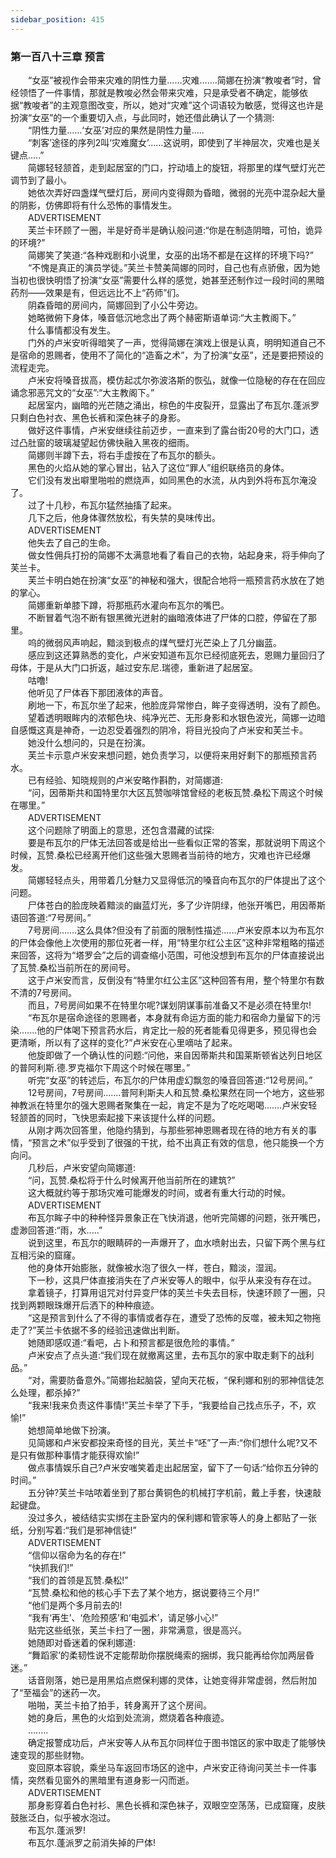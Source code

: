 ```yaml
---
sidebar_position: 415
---
```

### 第一百八十三章 预言  


　　“女巫”被视作会带来灾难的阴性力量……灾难…….简娜在扮演“教唆者”时，曾经领悟了一件事情，那就是教唆必然会带来灾难，只是承受者不确定，能够依据“教唆者”的主观意图改变，所以，她对“灾难”这个词语较为敏感，觉得这也许是扮演“女巫”的一个重要切入点，与此同时，她还借此确认了一个猜测:  
　　“阴性力量……‘女巫’对应的果然是阴性力量.....  
　　“刺客’途径的序列2叫‘灾难魔女’……这说明，即使到了半神层次，灾难也是关键点.....”  
　　简娜轻轻颔首，走到起居室的门口，拧动墙上的旋钮，将那里的煤气壁灯光芒调节到了最小。  
　　她依次弄好四盏煤气壁灯后，房间内变得颇为昏暗，微弱的光亮中混杂起大量的阴影，仿佛即将有什么恐怖的事情发生。  
　　ADVERTISEMENT  
　　芙兰卡环顾了一圈，半是好奇半是确认般问道:“你是在制造阴暗，可怕，诡异的环境?”  
　　简娜笑了笑道:“各种戏剧和小说里，女巫的出场不都是在这样的环境下吗?”  
　　“不愧是真正的演员学徒。”芙兰卡赞美简娜的同时，自己也有点骄傲，因为她当初也很快明悟了扮演“女巫”需要什么样的感觉，她甚至还制作过一段时间的黑暗药剂——效果是有，但远远比不上“药师”们。  
　　阴森昏暗的房间内，简娜回到了小公牛旁边。  
　　她略微俯下身体，嗓音低沉地念出了两个赫密斯语单词:“大主教阁下。”  
　　什么事情都没有发生。  
　　门外的卢米安听得暗笑了一声，觉得简娜在演戏上很是认真，明明知道自己不是宿命的恩赐者，使用不了简化的“造畜之术”，为了扮演“女巫”，还是要把预设的流程走完。  
　　卢米安将嗓音拔高，模仿起忒尔弥波洛斯的恢弘，就像一位隐秘的存在在回应诵念邪恶咒文的“女巫”:“大主教阁下。”  
　　起居室内，幽暗的光芒随之涌出，棕色的牛皮裂开，显露出了布瓦尔.蓬派罗只剩白色衬衣、黑色长裤和深色袜子的身影。  
　　做好这件事情，卢米安继续往前迈步，一直来到了露台街20号的大门口，透过凸肚窗的玻璃凝望起仿佛快融入黑夜的细雨。  
　　简娜则半蹲下去，将右手虚按在了布瓦尔的额头。  
　　黑色的火焰从她的掌心冒出，钻入了这位“罪人”组织联络员的身体。  
　　它们没有发出噼里啪啦的燃烧声，如同黑色的水流，从内到外将布瓦尔淹没了。  
　　过了十几秒，布瓦尔猛然抽搐了起来。  
　　几下之后，他身体骤然放松，有失禁的臭味传出。  
　　ADVERTISEMENT  
　　他失去了自己的生命。  
　　做女性佣兵打扮的简娜不太满意地看了看自己的衣物，站起身来，将手伸向了芙兰卡。  
　　芙兰卡明白她在扮演“女巫”的神秘和强大，很配合地将一瓶预言药水放在了她的掌心。  
　　简娜重新单膝下蹲，将那瓶药水灌向布瓦尔的嘴巴。  
　　不断冒着气泡不断有银黑微光迸射的幽暗液体进了尸体的口腔，停留在了那里。  
　　呜的微弱风声响起，黯淡到极点的煤气壁灯光芒染上了几分幽蓝。  
　　感应到这还算熟悉的变化，卢米安知道布瓦尔已经彻底死去，恩赐力量回归了母体，于是从大门口折返，越过安东尼.瑞德，重新进了起居室。  
　　咕噜!  
　　他听见了尸体吞下那团液体的声音。  
　　刷地一下，布瓦尔坐了起来，他脸庞异常惨白，眸子变得透明，没有了颜色。  
　　望着透明眼眸内的浓郁色块、纯净光芒、无形身影和水银色波光，简娜一边暗自感慨这真是神奇，一边忍受着强烈的阴冷，将目光投向了卢米安和芙兰卡。  
　　她没什么想问的，只是在扮演。  
　　芙兰卡示意卢米安来想问题，她负责学习，以便将来用好剩下的那瓶预言药水。  
　　已有经验、知晓规则的卢米安略作斟酌，对简娜道:  
　　“问，因蒂斯共和国特里尔大区瓦赞咖啡馆曾经的老板瓦赞.桑松下周这个时候在哪里。”  
　　ADVERTISEMENT  
　　这个问题除了明面上的意思，还包含潜藏的试探:  
　　要是布瓦尔的尸体无法回答或是给出一些看似正常的答案，那就说明下周这个时候，瓦赞.桑松已经离开他们这些强大恩赐者当前待的地方，灾难也许已经爆发。  
　　简娜轻轻点头，用带着几分魅力又显得低沉的嗓音向布瓦尔的尸体提出了这个问题。  
　　尸体苍白的脸庞映着黯淡的幽蓝灯光，多了少许阴绿，他张开嘴巴，用因蒂斯语回答道:“7号房间。”  
　　7号房间…….这么具体?但没有了前面的限制性描述.…..卢米安原本以为布瓦尔的尸体会像他上次使用的那位死者一样，用“特里尔红公主区”这种非常粗略的描述来回答，这将为“塔罗会”之后的调查缩小范围，可他没想到布瓦尔的尸体直接说出了瓦赞.桑松当前所在的房间号。  
　　这于卢米安而言，反倒没有“特里尔红公主区”这种回答有用，整个特里尔有数不清的7号房间。  
　　而且，7号房间如果不在特里尔呢?谋划阴谋事前准备又不是必须在特里尔!  
　　“布瓦尔是宿命途径的恩赐者，本身就有命运方面的能力和宿命力量留下的污染.……他的尸体喝下预言药水后，肯定比一般的死者能看见得更多，预见得也会更清晰，所以有了这样的变化?”卢米安在心里嘀咕了起来。  
　　他旋即做了一个确认性的问题:“问他，来自因蒂斯共和国莱斯顿省达列日地区的普阿利斯.德.罗克福尔下周这个时候在哪里。”  
　　听完“女巫”的转述后，布瓦尔的尸体用虚幻飘忽的嗓音回答道:“12号房间。”  
　　12号房间，7号房间…….普阿利斯夫人和瓦赞.桑松果然在同一个地方，这些邪神教派在特里尔的强大恩赐者聚集在一起，肯定不是为了吃吃喝喝…….卢米安轻轻颔首的同时，飞快思索起接下来该提什么样的问题。  
　　从刚才两次回答里，他隐约猜到，与那些邪神恩赐者现在待的地方有关的事情，“预言之术”似乎受到了很强的干扰，给不出真正有效的信息，他只能换一个方向问。  
　　几秒后，卢米安望向简娜道:  
　　“问，瓦赞.桑松将于什么时候离开他当前所在的建筑?”  
　　这大概就约等于那场灾难可能爆发的时间，或者有重大行动的时候。  
　　ADVERTISEMENT  
　　布瓦尔眸子中的种种怪异景象正在飞快消退，他听完简娜的问题，张开嘴巴，虚渺回答道:“雨，水.....”  
　　说到这里，布瓦尔的眼睛砰的一声爆开了，血水喷射出去，只留下两个黑与红互相污染的窟窿。  
　　他的身体开始膨胀，就像被水泡了很久一样，苍白，黯淡，湿润。  
　　下一秒，这具尸体直接消失在了卢米安等人的眼中，似乎从来没有存在过。  
　　拿着镜子，打算用诅咒对付异变尸体的芙兰卡失去目标，快速环顾了一圈，只找到两颗眼珠爆开后洒下的种种痕迹。  
　　“这是预言到什么了不得的事情或者存在，遭受了恐怖的反噬，被未知之物拖走了?”芙兰卡依据不多的经验迅速做出判断。  
　　她随即感叹道:“看吧，占卜和预言都是很危险的事情。”  
　　卢米安点了点头道:“我们现在就撤离这里，去布瓦尔的家中取走剩下的战利品。”  
　　“对，需要防备意外。”简娜抬起脑袋，望向天花板，“保利娜和别的邪神信徒怎么处理，都杀掉?”  
　　“我来!我来负责这件事情!”芙兰卡举了下手，“我要给自己找点乐子，不，欢愉!”  
　　她想简单地做下扮演。  
　　见简娜和卢米安都投来奇怪的目光，芙兰卡“呸”了一声:“你们想什么呢?又不是只有做那种事情才能获得欢愉!”  
　　做点事情娱乐自己?卢米安嗤笑着走出起居室，留下了一句话:“给你五分钟的时间。”  
　　五分钟?芙兰卡咕哝着坐到了那台黄铜色的机械打字机前，戴上手套，快速敲起键盘。  
　　没过多久，被结结实实绑在主卧室内的保利娜和管家等人的身上都贴了一张纸，分别写着:“我们是邪神信徒!”  
　　ADVERTISEMENT  
　　“信仰以宿命为名的存在!”  
　　“快抓我们!”  
　　“我们的首领是瓦赞.桑松!”  
　　“瓦赞.桑松和他的核心手下去了某个地方，据说要待三个月!”  
　　“他们是两个多月前去的!  
　　“我有‘再生’、‘危险预感’和‘电弧术’，请足够小心!”  
　　贴完这些纸张，芙兰卡扫了一圈，非常满意，很是高兴。  
　　她随即对昏迷着的保利娜道:  
　　“舞蹈家’的柔韧性说不定能帮助你摆脱绳索的捆绑，我只能再给你加两层昏迷。”  
　　话音刚落，她已是用黑焰点燃保利娜的灵体，让她变得非常虚弱，然后附加了“至福会”的迷药一次。  
　　啪啪，芙兰卡拍了拍手，转身离开了这个房间。  
　　她的身后，黑色的火焰到处流淌，燃烧着各种痕迹。  
　　….….  
　　确定报警成功后，卢米安等人从布瓦尔同样位于图书馆区的家中取走了能够快速变现的那些财物。  
　　变回原本容貌，乘坐马车返回市场区的途中，卢米安正待询问芙兰卡一件事情，突然看见窗外的黑暗里有道身影一闪而逝。  
　　ADVERTISEMENT  
　　那身影穿着白色衬衫、黑色长裤和深色袜子，双眼空空荡荡，已成窟窿，皮肤鼓胀泛白，似乎被水泡过。  
　　布瓦尔.蓬派罗!  
　　布瓦尔.蓬派罗之前消失掉的尸体!  
